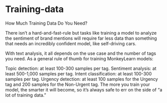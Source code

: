 # Training-data
How Much Training Data Do You Need?


There isn’t a hard-and-fast-rule but tasks like training a model to analyze the sentiment of brand mentions will require far less data than something that needs an incredibly confident model, like self-driving cars.

With text analysis, it all depends on the use case and the number of tags you need. As a general rule of thumb for training MonkeyLearn models:

Topic detection: at least 100-300 samples per tag.
Sentiment analysis: at least 500-1,000 samples per tag.
Intent classification: at least 100-300 samples per tag.
Urgency detection: at least 100 samples for the Urgency tag and 200 samples for the Non-Urgent tag.
The more you train your model, the smarter it will become, so it’s always safe to err on the side of “a lot of training data.”
